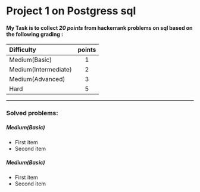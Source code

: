 # Project 1 on Postgress sql

#### My Task is to collect ***20 points*** from hackerrank problems on sql based on the following grading :

| Difficulty             | points | 
| :---                   | :----: |       
| Medium(Basic)          | 1      | 
| Medium(Intermediate)   | 2      | 
| Medium(Advanced)       | 3      | 
| Hard                   | 5      | 
---
### Solved problems:
##### Medium(Basic)
* First item
* Second item

##### Medium(Basic)
* First item
* Second item


